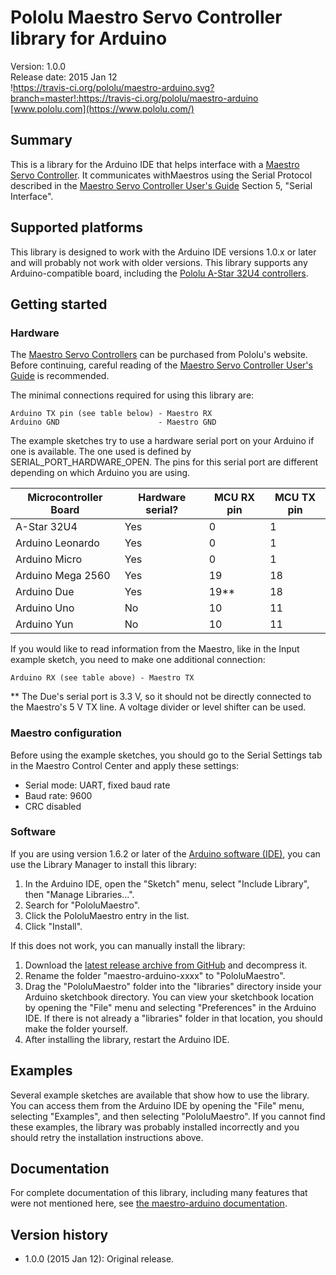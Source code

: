 # Pololu Maestro Servo Controller library for Arduino

Version: 1.0.0<br/>
Release date: 2015 Jan 12<br/>
!https://travis-ci.org/pololu/maestro-arduino.svg?branch=master!:https://travis-ci.org/pololu/maestro-arduino
[www.pololu.com](https://www.pololu.com/)

## Summary

This is a library for the Arduino IDE that helps interface with a
[Maestro Servo Controller](https://www.pololu.com/maestro). It communicates
withMaestros using the Serial Protocol described in the
[Maestro Servo Controller User's Guide](https://www.pololu.com/docs/0J40)
Section 5, "Serial Interface".

## Supported platforms

This library is designed to work with the Arduino IDE versions 1.0.x or later
and will probably not work with older versions. This library supports any
Arduino-compatible board, including the
[Pololu A-Star 32U4 controllers](https://www.pololu.com/category/149/a-star-programmable-controllers).

## Getting started

### Hardware

The [Maestro Servo Controllers](httops://www.pololu.com/maestro) can be
purchased from Pololu's website. Before continuing, careful reading of the
[Maestro Servo Controller User's Guide](https://www.pololu.com/docs/0J40) is
recommended.

The minimal connections required for using this library are:

    Arduino TX pin (see table below) - Maestro RX
    Arduino GND                      - Maestro GND

The example sketches try to use a hardware serial port on your Arduino if one is
available. The one used is defined by SERIAL_PORT_HARDWARE_OPEN. The pins for
this serial port are different depending on which Arduino you are using.

| Microcontroller Board | Hardware serial? | MCU RX pin | MCU TX pin |
|-----------------------|------------------|------------|------------|
| A-Star 32U4           |        Yes       |      0     |      1     |
| Arduino Leonardo      |        Yes       |      0     |      1     |
| Arduino Micro         |        Yes       |      0     |      1     |
| Arduino Mega 2560     |        Yes       |     19     |     18     |
| Arduino Due           |        Yes       |     19**   |     18     |
| Arduino Uno           |        No        |     10     |     11     |
| Arduino Yun           |        No        |     10     |     11     |

If you would like to read information from the Maestro, like in the Input
example sketch, you need to make one additional connection:

    Arduino RX (see table above) - Maestro TX

** The Due's serial port is 3.3&nbsp;V, so it should not be directly connected
to the Maestro's 5&nbsp;V TX line. A voltage divider or level shifter can be
used.

### Maestro configuration

Before using the example sketches, you should go to the Serial Settings tab in
the Maestro Control Center and apply these settings:

* Serial mode: UART, fixed baud rate
* Baud rate: 9600
* CRC disabled

### Software

If you are using version 1.6.2 or later of the
[Arduino software (IDE)](https://www.arduino.cc/en/Main/Software), you can use
the Library Manager to install this library:

1. In the Arduino IDE, open the "Sketch" menu, select "Include Library", then
   "Manage Libraries...".
2. Search for "PololuMaestro".
3. Click the PololuMaestro entry in the list.
4. Click "Install".

If this does not work, you can manually install the library:

1. Download the
   [latest release archive from GitHub](https://github.com/pololu/maestro-arduino/releases)
   and decompress it.
2. Rename the folder "maestro-arduino-xxxx" to "PololuMaestro".
3. Drag the "PololuMaestro" folder into the "libraries" directory inside your
   Arduino sketchbook directory. You can view your sketchbook location by
   opening the "File" menu and selecting "Preferences" in the Arduino IDE. If
   there is not already a "libraries" folder in that location, you should make
   the folder yourself.
4. After installing the library, restart the Arduino IDE.

## Examples

Several example sketches are available that show how to use the library. You can
access them from the Arduino IDE by opening the "File" menu, selecting
"Examples", and then selecting "PololuMaestro". If you cannot find these
examples, the library was probably installed incorrectly and you should retry
the installation instructions above.

## Documentation

For complete documentation of this library, including many features that were
not mentioned here, see
[the maestro-arduino documentation](https://pololu.github.io/maestro-arduino/).

## Version history

* 1.0.0 (2015 Jan 12): Original release.
